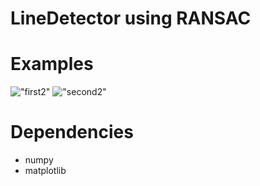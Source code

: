 # LineDetector using RANSAC

# Examples

!["first2"](https://bitbucket.org/teodor_cotet/linedetector/src/master/in/1.jpeg "first2")
!["second2"](https://bitbucket.org/teodor_cotet/linedetector/src/master/out/1_out.png "second2")

# Dependencies

* numpy
* matplotlib